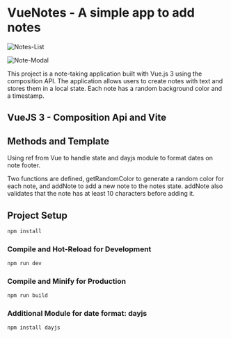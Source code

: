 # VueNotes - A simple app to add notes

![Notes-List](https://github.com/IntuiTekPR/VueNotes/assets/139397019/5a4e2a38-7d04-4478-86f1-a7e3cfb9299f)

![Note-Modal](https://github.com/IntuiTekPR/VueNotes/assets/139397019/e402cc9b-ff2a-49c2-a22f-b33bf87af1a1)


This project is a note-taking application built with Vue.js 3 using the composition API. The application allows users to create notes with text and stores them in a local state. Each note has a random background color and a timestamp.

## VueJS 3 - Composition Api and Vite



## Methods and Template

Using ref from Vue to handle state and dayjs module to format dates on note footer. 

Two functions are defined, getRandomColor to generate a random color for each note, and addNote to add a new note to the notes state. 
addNote also validates that the note has at least 10 characters before adding it.

## Project Setup

```sh
npm install
```

### Compile and Hot-Reload for Development

```sh
npm run dev
```

### Compile and Minify for Production

```sh
npm run build
```

### Additional Module for date format: dayjs

```sh
npm install dayjs
```

